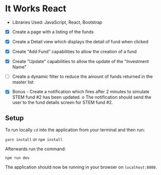 # It Works React

- Libraries Used: JavaScript, React, Bootstrap

- [x] Create a page with a listing of the funds
- [x] Create a Detail view which displays the detail of fund when clicked
- [x] Create "Add Fund” capabilities to allow the creation of a fund
- [x] Create "Update" capabilities to allow the update of the "Investment Name"
- [ ] Create a dynamic filter to reduce the amount of funds returned in the master list
- [x] Bonus - Create a notification which fires after 2 minutes to simulate STEM fund #2 has
been updated.
o The notification should send the user to the fund details screen for STEM fund
#2.


## Setup

To run locally `cd` into the application from your terminal and then run:

`yarn install` or `npm install`

Afterwards run the command:

`npm run dev` 

The application should now be running in your browser on `localhost:8080`.
